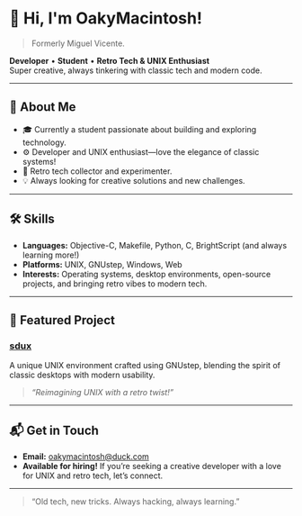 # 👋 Hi, I'm OakyMacintosh!
> Formerly Miguel Vicente.

**Developer** • **Student** • **Retro Tech & UNIX Enthusiast**  
Super creative, always tinkering with classic tech and modern code.

---

## 🚀 About Me

- 🎓 Currently a student passionate about building and exploring technology.
- ⚙️ Developer and UNIX enthusiast—love the elegance of classic systems!
- 💾 Retro tech collector and experimenter.
- 💡 Always looking for creative solutions and new challenges.

---

## 🛠️ Skills

- **Languages:** Objective-C, Makefile, Python, C, BrightScript (and always learning more!)
- **Platforms:** UNIX, GNUstep, Windows, Web
- **Interests:** Operating systems, desktop environments, open-source projects, and bringing retro vibes to modern tech.

---

## 🌟 Featured Project

### [sdux](https://github.com/OakyMacintosh/sdux)
A unique UNIX environment crafted using GNUstep, blending the spirit of classic desktops with modern usability.  
> _“Reimagining UNIX with a retro twist!”_

---

## 📬 Get in Touch

- **Email:** oakymacintosh@duck.com  
- **Available for hiring!** If you’re seeking a creative developer with a love for UNIX and retro tech, let’s connect.

---

> “Old tech, new tricks. Always hacking, always learning.”
> 

<!--
**OakyMacintosh/OakyMacintosh** is a ✨ _special_ ✨ repository because its `README.md` (this file) appears on your GitHub profile.

Here are some ideas to get you started:

- 🔭 I’m currently working on ...
- 🌱 I’m currently learning ...
- 👯 I’m looking to collaborate on ...
- 🤔 I’m looking for help with ...
- 💬 Ask me about ...
- 📫 How to reach me: ...
- 😄 Pronouns: ...
- ⚡ Fun fact: ...
-->
